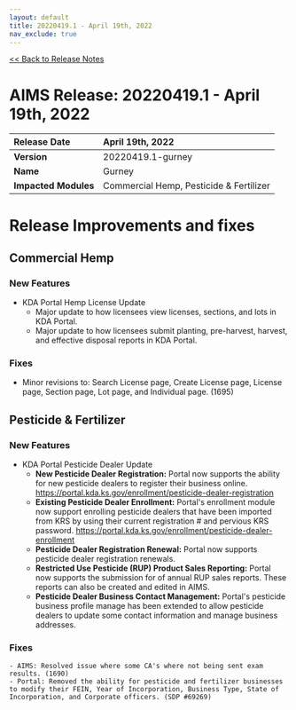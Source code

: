 ```yaml
---
layout: default
title: 20220419.1 - April 19th, 2022
nav_exclude: true
---
```

[<< Back to Release Notes](/aims-docs/docs/release/)

# AIMS Release: 20220419.1 - April 19th, 2022

| **Release Date** | April 19th, 2022 |
| :--- | :--- |
| **Version** | 20220419.1-gurney |
| **Name** | Gurney |
| **Impacted Modules** | Commercial Hemp, Pesticide & Fertilizer  |


# Release Improvements and fixes

## **Commercial Hemp**

### New Features

- KDA Portal Hemp License Update 
    - Major update to how licensees view licenses, sections, and lots in KDA Portal.
    - Major update to how licensees submit planting, pre-harvest, harvest, and effective disposal reports in KDA Portal.

### Fixes

- Minor revisions to: Search License page, Create License page, License page, Section page, Lot page, and Individual page. (1695)

## **Pesticide & Fertilizer**

### New Features

- KDA Portal Pesticide Dealer Update
    - **New Pesticide Dealer Registration:** Portal now supports the ability for new pesticide dealers to register their business online. https://portal.kda.ks.gov/enrollment/pesticide-dealer-registration
    - **Existing Pesticide Dealer Enrollment:** Portal's enrollment module now support enrolling pesticide dealers that have been imported from KRS by using their current registration # and pervious KRS password.  https://portal.kda.ks.gov/enrollment/pesticide-dealer-enrollment
    - **Pesticide Dealer Registration Renewal:** Portal now supports pesticide dealer registration renewals.
    - **Restricted Use Pesticide (RUP) Product Sales Reporting:** Portal now supports the submission for of annual RUP sales reports.  These reports can also be created and edited in AIMS.
    - **Pesticide Dealer Business Contact Management:** Portal's pesticide business profile manage has been extended to allow pesticide dealers to update some contact information and manage business addresses.

### Fixes

    - AIMS: Resolved issue where some CA's where not being sent exam results. (1690)
    - Portal: Removed the ability for pesticide and fertilizer businesses to modify their FEIN, Year of Incorporation, Business Type, State of Incorporation, and Corporate officers. (SDP #69269)


